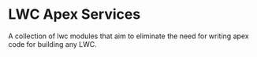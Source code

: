# LWC Apex Services

A collection of lwc modules that aim to eliminate the need for writing apex code for building any LWC.

